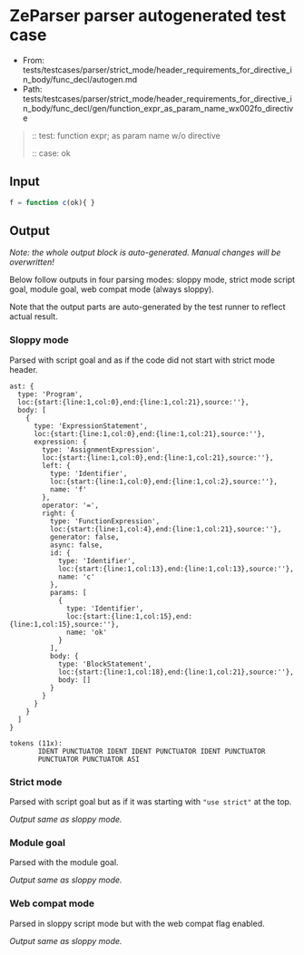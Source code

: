 # ZeParser parser autogenerated test case

- From: tests/testcases/parser/strict_mode/header_requirements_for_directive_in_body/func_decl/autogen.md
- Path: tests/testcases/parser/strict_mode/header_requirements_for_directive_in_body/func_decl/gen/function_expr_as_param_name_wx002fo_directive

> :: test: function expr; as param name w/o directive
>
> :: case: ok

## Input


`````js
f = function c(ok){ }
`````

## Output

_Note: the whole output block is auto-generated. Manual changes will be overwritten!_

Below follow outputs in four parsing modes: sloppy mode, strict mode script goal, module goal, web compat mode (always sloppy).

Note that the output parts are auto-generated by the test runner to reflect actual result.

### Sloppy mode

Parsed with script goal and as if the code did not start with strict mode header.

`````
ast: {
  type: 'Program',
  loc:{start:{line:1,col:0},end:{line:1,col:21},source:''},
  body: [
    {
      type: 'ExpressionStatement',
      loc:{start:{line:1,col:0},end:{line:1,col:21},source:''},
      expression: {
        type: 'AssignmentExpression',
        loc:{start:{line:1,col:0},end:{line:1,col:21},source:''},
        left: {
          type: 'Identifier',
          loc:{start:{line:1,col:0},end:{line:1,col:2},source:''},
          name: 'f'
        },
        operator: '=',
        right: {
          type: 'FunctionExpression',
          loc:{start:{line:1,col:4},end:{line:1,col:21},source:''},
          generator: false,
          async: false,
          id: {
            type: 'Identifier',
            loc:{start:{line:1,col:13},end:{line:1,col:13},source:''},
            name: 'c'
          },
          params: [
            {
              type: 'Identifier',
              loc:{start:{line:1,col:15},end:{line:1,col:15},source:''},
              name: 'ok'
            }
          ],
          body: {
            type: 'BlockStatement',
            loc:{start:{line:1,col:18},end:{line:1,col:21},source:''},
            body: []
          }
        }
      }
    }
  ]
}

tokens (11x):
       IDENT PUNCTUATOR IDENT IDENT PUNCTUATOR IDENT PUNCTUATOR
       PUNCTUATOR PUNCTUATOR ASI
`````

### Strict mode

Parsed with script goal but as if it was starting with `"use strict"` at the top.

_Output same as sloppy mode._

### Module goal

Parsed with the module goal.

_Output same as sloppy mode._

### Web compat mode

Parsed in sloppy script mode but with the web compat flag enabled.

_Output same as sloppy mode._

